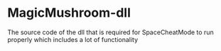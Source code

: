 # MagicMushroom-dll
The source code of the dll that is required for SpaceCheatMode to run properly which includes a lot of functionality
